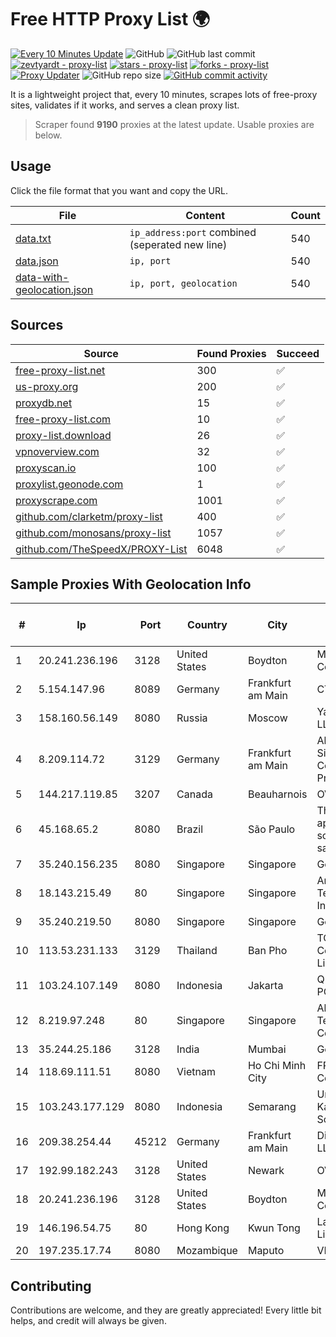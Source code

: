 
# Free HTTP Proxy List 🌍

[![Every 10 Minutes Update](https://github.com/mertguvencli/http-proxy-list/actions/workflows/main.yml/badge.svg?branch=main)](https://github.com/mertguvencli/http-proxy-list/actions/workflows/main.yml)
![GitHub](https://img.shields.io/github/license/mertguvencli/http-proxy-list)
![GitHub last commit](https://img.shields.io/github/last-commit/mertguvencli/http-proxy-list)
[![zevtyardt - proxy-list](https://img.shields.io/static/v1?label=zevtyardt&message=proxy-list&color=blue&logo=github)](https://github.com/zevtyardt/proxy-list "Go to GitHub repo")
[![stars - proxy-list](https://img.shields.io/github/stars/zevtyardt/proxy-list?style=social)](https://github.com/zevtyardt/proxy-list)
[![forks - proxy-list](https://img.shields.io/github/forks/zevtyardt/proxy-list?style=social)](https://github.com/zevtyardt/proxy-list)
[![Proxy Updater](https://github.com/zevtyardt/proxy-list/workflows/Proxy%20Updater/badge.svg)](https://github.com/zevtyardt/proxy-list/actions?query=workflow:"Proxy+Updater")
![GitHub repo size](https://img.shields.io/github/repo-size/zevtyardt/proxy-list)
[![GitHub commit activity](https://img.shields.io/github/commit-activity/m/zevtyardt/proxy-list?logo=commits)](https://github.com/zevtyardt/proxy-list/commits/main)

It is a lightweight project that, every 10 minutes, scrapes lots of free-proxy sites, validates if it works, and serves a clean proxy list.

> Scraper found **9190** proxies at the latest update. Usable proxies are below.

## Usage

Click the file format that you want and copy the URL.

|File|Content|Count|
|----|-------|-----|
|[data.txt](https://raw.githubusercontent.com/mertguvencli/http-proxy-list/main/proxy-list/data.txt)|`ip_address:port` combined (seperated new line)|540|
|[data.json](https://raw.githubusercontent.com/mertguvencli/http-proxy-list/main/proxy-list/data.json)|`ip, port`|540|
|[data-with-geolocation.json](https://raw.githubusercontent.com/mertguvencli/http-proxy-list/main/proxy-list/data-with-geolocation.json)|`ip, port, geolocation`|540|

## Sources

|Source|Found Proxies|Succeed|
|------|-------------|-------|
|[free-proxy-list.net](https://free-proxy-list.net)|300|✅|
|[us-proxy.org](https://www.us-proxy.org)|200|✅|
|[proxydb.net](http://proxydb.net)|15|✅|
|[free-proxy-list.com](https://free-proxy-list.com/?page=&port=&type%5B%5D=http&type%5B%5D=https&up_time=0&search=Search)|10|✅|
|[proxy-list.download](https://www.proxy-list.download/HTTP)|26|✅|
|[vpnoverview.com](https://vpnoverview.com/privacy/anonymous-browsing/free-proxy-servers)|32|✅|
|[proxyscan.io](https://www.proxyscan.io)|100|✅|
|[proxylist.geonode.com](https://proxylist.geonode.com/api/proxy-list?limit=300&page=1&sort_by=lastChecked&sort_type=desc&protocols=http,https)|1|✅|
|[proxyscrape.com](https://api.proxyscrape.com/v2/?request=displayproxies&protocol=http&timeout=10000&country=all&ssl=all&anonymity=all)|1001|✅|
|[github.com/clarketm/proxy-list](https://raw.githubusercontent.com/clarketm/proxy-list/master/proxy-list-raw.txt)|400|✅|
|[github.com/monosans/proxy-list](https://raw.githubusercontent.com/monosans/proxy-list/main/proxies/http.txt)|1057|✅|
|[github.com/TheSpeedX/PROXY-List](https://raw.githubusercontent.com/TheSpeedX/PROXY-List/master/http.txt)|6048|✅|


## Sample Proxies With Geolocation Info

|#|Ip|Port|Country|City|Internet Service Provider|
|-|--|----|-------|----|-------------------------|
|1|20.241.236.196|3128|United States|Boydton|Microsoft Corporation|
|2|5.154.147.96|8089|Germany|Frankfurt am Main|CTE|
|3|158.160.56.149|8080|Russia|Moscow|Yandex.Cloud LLC|
|4|8.209.114.72|3129|Germany|Frankfurt am Main|Alibaba.com Singapore E-Commerce Private Limited|
|5|144.217.119.85|3207|Canada|Beauharnois|OVH Hosting|
|6|45.168.65.2|8080|Brazil|São Paulo|Thiago aparecido scaramuzza santana|
|7|35.240.156.235|8080|Singapore|Singapore|Google LLC|
|8|18.143.215.49|80|Singapore|Singapore|Amazon Technologies Inc.|
|9|35.240.219.50|8080|Singapore|Singapore|Google LLC|
|10|113.53.231.133|3129|Thailand|Ban Pho|TOT Public Company Limited|
|11|103.24.107.149|8080|Indonesia|Jakarta|Quantum Dist POP GC CORP|
|12|8.219.97.248|80|Singapore|Singapore|Alibaba (US) Technology Co., Ltd.|
|13|35.244.25.186|3128|India|Mumbai|Google LLC|
|14|118.69.111.51|8080|Vietnam|Ho Chi Minh City|FPT Telecom Company|
|15|103.243.177.129|8080|Indonesia|Semarang|Universitas Katolik Soegijapranata|
|16|209.38.254.44|45212|Germany|Frankfurt am Main|DigitalOcean, LLC|
|17|192.99.182.243|3128|United States|Newark|OVH Hosting|
|18|20.241.236.196|3128|United States|Boydton|Microsoft Corporation|
|19|146.196.54.75|80|Hong Kong|Kwun Tong|Layerstack Limited|
|20|197.235.17.74|8080|Mozambique|Maputo|VM  S.A|



## Contributing

Contributions are welcome, and they are greatly appreciated! Every
little bit helps, and credit will always be given.


